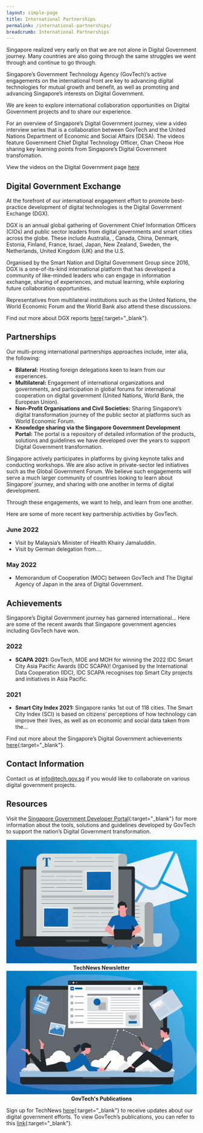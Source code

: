 ```yaml
---
layout: simple-page
title: International Partnerships
permalink: /international-partnerships/
breadcrumb: International Partnerships
---
```


Singapore realized very early on that we are not alone in Digital Government journey. Many countries are also going through the same struggles we went through and continue to go through. 
 
Singapore’s Government Technology Agency (GovTech)’s active engagements on the international front are key to advancing digital technologies for mutual growth and benefit, as well as promoting and advancing Singapore’s interests on Digital Government. 
 
We are keen to explore international collaboration opportunities on Digital Government projects and to share our experience.

For an overview of Singapore’s Digital Government journey, view a video interview series that is a collaboration between GovTech and the United Nations Department of Economic and Social Affairs (DESA). The videos feature Government Chief Digital Technology Officer, Chan Cheow Hoe sharing key learning points from Singapore’s Digital Government transfomation.

View the videos on the Digital Government page [here](/singapore-digital-government-journey#singapore-s-digital-government-story)

## Digital Government Exchange

At the forefront of our international engagement effort to promote best-practice development of digital technologies is the Digital Government Exchange (DGX).

DGX is an annual global gathering of Government Chief Information Officers (CIOs) and public sector leaders from digital governments and smart cities across the globe. These include Australia, , Canada, China, Denmark, Estonia, Finland, France, Israel, Japan, New Zealand, Sweden, the Netherlands, United Kingdom (UK) and the U.S.

Organised by the Smart Nation and Digital Government Group since 2016, DGX is a one-of-its-kind international platform that has developed a community of like-minded leaders who can engage in information exchange, sharing of experiences, and mutual learning, while exploring future collaboration opportunities.

Representatives from multilateral institutions such as the United Nations, the World Economic Forum and the World Bank also attend these discussions.

Find out more about DGX reports [here](/media/corporate-publications/digital-government-exchange-reports){:target="_blank"}.

## Partnerships

Our multi-prong international partnerships approaches include, inter alia, the following:

- **Bilateral:** Hosting foreign delegations keen to learn from our experiences.
- **Multilateral:**  Engagement of international organizations and governments, and participation in global forums for international cooperation on digital government (United Nations, World Bank, the European Union).
- **Non-Profit Organisations and Civil Societies:** Sharing Singapore’s digital transformation journey of the public sector at platforms such as World Economic Forum.
- **Knowledge sharing via the Singapore Government Development Portal:** The portal is a repository of detailed information of the products, solutions and guidelines we have developed over the years to support Digital Government transformation.

Singapore actively participates in platforms by giving keynote talks and conducting workshops. We are also active in private-sector led initiatives such as the Global Government Forum. We believe such engagements will serve a much larger community of countries looking to learn about Singapore’ journey, and sharing with one another in terms of digital development.

Through these engagements, we want to help, and learn from one another.

Here are some of more recent key partnership activities by GovTech.

### June 2022

- Visit by Malaysia’s Minister of Health Khairy Jamaluddin.
- Visit by German delegation from....

### May 2022

- Memorandum of Cooperation (MOC) between GovTech and The Digital Agency of Japan in the area of Digital Government.

## Achievements

Singapore’s Digital Government journey has garnered international...  Here are some of the recent awards that Singapore government agencies including GovTech have won.

### 2022

- **SCAPA 2021:** GovTech, MOE and MOH for winning the 2022 IDC Smart City Asia Pacific Awards (IDC SCAPA)! Organised by the International Data Cooperation (IDC), IDC SCAPA recognises top Smart City projects and initiatives in Asia Pacific.

### 2021

- **Smart City Index 2021:** Singapore ranks 1st out of 118 cities. The Smart City Index (SCI) is based on citizens’ perceptions of how technology can improve their lives, as well as on economic and social data taken from the...

Find out more about the Singapore’s Digital Government achievements [here](/media/awards/){:target="_blank"}.

## Contact Information

Contact us at <info@tech.gov.sg> if you would like to collaborate on various digital government projects.

## Resources

Visit the [Singapore Government Developer Portal](https://www.developer.gov.sg){:target="_blank"} for more information about the tools, solutions and guidelines developed by GovTech to support the nation’s Digital Government transformation.

<div class="row">
  <div class="col" style="text-align: center">
    <a href="/media/technews/subscribe" target="_blank">
      <img src="/images/digital-transformation/TechNews-newsletter.png" alt="TechNews Newsletter" /></a>
    <figcaption><b>TechNews Newsletter</b></figcaption>
  </div>

  <div class="col" style="text-align: center">
    <a href="/media/corporate-publications" target="_blank">
      <img src="/images/digital-transformation/GovTech-publications.png" alt="GovTech's Publications" /></a>
    <figcaption><b>GovTech's Publications</b></figcaption>
  </div>
  <div class="col"></div>
  <div class="col"></div>
</div>

Sign up for TechNews [here](https://www.tech.gov.sg/media/technews/subscribe){:target="_blank"} to receive updates about our digital government efforts. To view GovTech’s publications, you can refer to this [link](https://www.tech.gov.sg/media/corporate-publications/){:target="_blank"}. 

